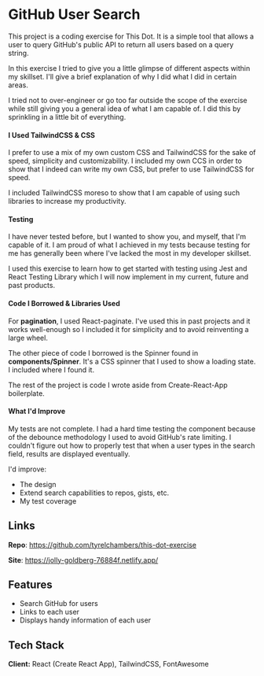 
# GitHub User Search

This project is a coding exercise for This Dot. It is a simple tool that allows a user to query GitHub's public API to return all users based on a query string.


In this exercise I tried to give you a little glimpse of different aspects within my skillset. I'll give a brief explanation of why I did what I did in certain areas.

I tried not to over-engineer or go too far outside the scope of the exercise while still giving you a general idea of what I am capable of. I did this by sprinkling in a little bit of everything.

#### I Used TailwindCSS & CSS
I prefer to use a mix of my own custom CSS and TailwindCSS for the sake of speed, simplicity and customizability. I included my own CCS in order to show that I indeed can write my own CSS, but prefer to use TailwindCSS for speed.

I included TailwindCSS moreso to show that I am capable of using such libraries to increase my productivity.

#### Testing
I have never tested before, but I wanted to show you, and myself, that I'm capable of it. I am proud of what I achieved in my tests because testing for me has generally been where I've lacked the most in my developer skillset.

I used this exercise to learn how to get started with testing using Jest and React Testing Library which I will now implement in my current, future and past products.

#### Code I Borrowed & Libraries Used
For **pagination**, I used React-paginate. I've used this in past projects and it works well-enough so I included it for simplicity and to avoid reinventing a large wheel.

The other piece of code I borrowed is the Spinner found in **components/Spinner**. It's a CSS spinner that I used to show a loading state. I included where I found it.

The rest of the project is code I wrote aside from Create-React-App boilerplate.

#### What I'd Improve
My tests are not complete. I had a hard time testing the <IndexPage/> component because of the debounce methodology I used to avoid GitHub's rate limiting. I couldn't figure out how to properly test that when a user types in the search field, results are displayed eventually.

I'd improve:
- The design
- Extend search capabilities to repos, gists, etc.
- My test coverage

## Links
**Repo**: https://github.com/tyrelchambers/this-dot-exercise

**Site**: https://jolly-goldberg-76884f.netlify.app/
## Features

- Search GitHub for users
- Links to each user
- Displays handy information of each user


  
## Tech Stack

**Client:** React (Create React App), TailwindCSS, FontAwesome


  